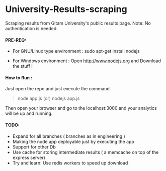 University-Results-scraping
===========================

Scraping results from Gitam University's public results page. Note: No authentication is needed.

#### PRE-REQ:
* For GNU/Linux type environment :
   sudo apt-get install nodejs

* For Windows environment :
   Open http://www.nodejs.org and Download the stuff !

#### How to Run :
Just open the repo and just execute the command 
> node app.js (or)
> nodejs app.js

Then open your browser and go to the localhost:3000 and your
analytics will be up and running.


#### TODO:
* Expand for all branches ( branches as in engineering )
* Making the node app deployable just by executing the app
* Support for other Db
* Use cache for storing intermediate results ( a memcache on top of the express server)
* Try and learn: Use redis workers to speed up download
